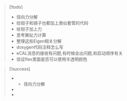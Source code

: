 
>[!todo]
>- 径向力分解
>- 给钳子和镜子也都加上类似套管的代码
>- 给钳子加上力
>- 思考撕扯力计算
>- 整理这些Eigen相关分解
>- doxygen代码注释怎么写
>- eCAL消息的接收有问题,有时候会出问题,和启动顺序有关
>- 验证flex里面是否可以使用半透明颜色

>[!success]
>- - 径向力分解
>-
>-
